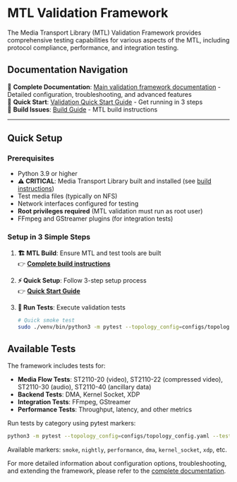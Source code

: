 # MTL Validation Framework

The Media Transport Library (MTL) Validation Framework provides comprehensive testing capabilities for various aspects of the MTL, including protocol compliance, performance, and integration testing.

## Documentation Navigation

📖 **Complete Documentation**: [Main validation framework documentation](../../doc/validation_framework.md) - Detailed configuration, troubleshooting, and advanced features  
🚀 **Quick Start**: [Validation Quick Start Guide](../../doc/validation_quickstart.md) - Get running in 3 steps  
🔧 **Build Issues**: [Build Guide](../../doc/build.md) - MTL build instructions  

---

## Quick Setup

### Prerequisites

- Python 3.9 or higher
- **⚠️ CRITICAL**: Media Transport Library built and installed (see [build instructions](../../doc/build.md))
- Test media files (typically on NFS)
- Network interfaces configured for testing
- **Root privileges required** (MTL validation must run as root user)
- FFmpeg and GStreamer plugins (for integration tests)

### Setup in 3 Simple Steps

1. **🏗️ MTL Build**: Ensure MTL and test tools are built  
   👉 **[Complete build instructions](../../doc/validation_framework.md#setup-and-installation)**

2. **⚡ Quick Setup**: Follow 3-step setup process  
   👉 **[Quick Start Guide](../../doc/validation_quickstart.md)**

3. **🏃 Run Tests**: Execute validation tests
   ```bash
   # Quick smoke test
   sudo ./venv/bin/python3 -m pytest --topology_config=configs/topology_config.yaml --test_config=configs/test_config.yaml -m smoke
   ```

## Available Tests

The framework includes tests for:

- **Media Flow Tests**: ST2110-20 (video), ST2110-22 (compressed video), ST2110-30 (audio), ST2110-40 (ancillary data)
- **Backend Tests**: DMA, Kernel Socket, XDP
- **Integration Tests**: FFmpeg, GStreamer
- **Performance Tests**: Throughput, latency, and other metrics

Run tests by category using pytest markers:
```bash
python3 -m pytest --topology_config=configs/topology_config.yaml --test_config=configs/test_config.yaml -m [marker]
```

Available markers: `smoke`, `nightly`, `performance`, `dma`, `kernel_socket`, `xdp`, etc.

For more detailed information about configuration options, troubleshooting, and extending the framework, please refer to the [complete documentation](/doc/validation_framework.md).
